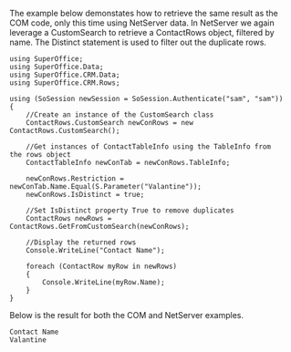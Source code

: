 <properties date="2016-05-10"
SortOrder="53"
/>

The example below demonstates how to retrieve the same result as the COM code, only this time using NetServer data. In NetServer we again leverage a CustomSearch to retrieve a ContactRows object, filtered by name. The Distinct statement is used to filter out the duplicate rows.

```
using SuperOffice;
using SuperOffice.Data;
using SuperOffice.CRM.Data;
using SuperOffice.CRM.Rows;
 
using (SoSession newSession = SoSession.Authenticate("sam", "sam"))
{
    //Create an instance of the CustomSearch class 
    ContactRows.CustomSearch newConRows = new
ContactRows.CustomSearch();
 
    //Get instances of ContactTableInfo using the TableInfo from
the rows object
    ContactTableInfo newConTab = newConRows.TableInfo;
 
    newConRows.Restriction =
newConTab.Name.Equal(S.Parameter("Valantine"));
    newConRows.IsDistinct = true;
 
    //Set IsDistinct property True to remove duplicates  
    ContactRows newRows =
ContactRows.GetFromCustomSearch(newConRows);
 
    //Display the returned rows
    Console.WriteLine("Contact Name");
 
    foreach (ContactRow myRow in newRows)
    {
        Console.WriteLine(myRow.Name);
    }
}
```

Below is the result for both the COM and NetServer examples.

```
Contact Name
Valantine
```
